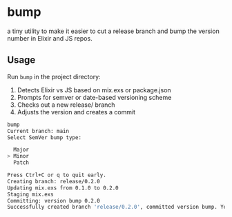 # bump

a tiny utility to make it easier to cut a release branch and bump the version number in Elixir and JS repos.


## Usage

Run `bump` in the project directory:
1. Detects Elixir vs JS based on mix.exs or package.json
2. Prompts for semver or date-based versioning scheme
3. Checks out a new release/<version> branch
4. Adjusts the version and creates a commit

```bash
bump
Current branch: main
Select SemVer bump type:

  Major
> Minor
  Patch

Press Ctrl+C or q to quit early.
Creating branch: release/0.2.0
Updating mix.exs from 0.1.0 to 0.2.0
Staging mix.exs
Committing: version bump 0.2.0
Successfully created branch 'release/0.2.0', committed version bump. You are now on branch 'release/0.2.0'.
```

